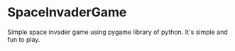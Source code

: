 # SpaceInvaderGame

Simple space invader game using pygame library of python. It's simple and fun to play.
